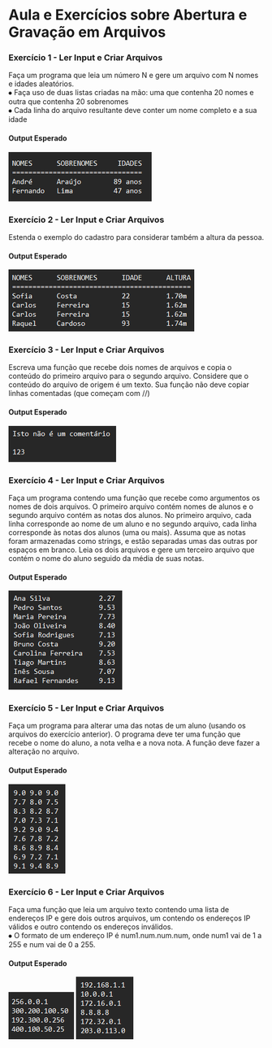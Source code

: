 <h1>Aula e Exercícios sobre Abertura e Gravação em Arquivos</h1>
<h3>Exercício 1 - Ler Input e Criar Arquivos</h3>
<p>Faça um programa que leia um número N e gere um arquivo com N nomes e idades aleatórios.
<br/> ⦁ Faça uso de duas listas criadas na mão: uma que contenha 20 nomes e outra que contenha 20 sobrenomes
<br/> ⦁ Cada linha do arquivo resultante deve conter um nome completo e a sua idade<br/></p>
<h4>Output Esperado</h4>
<img src="https://github.com/joaonakano/Faculdade/blob/main/Programa%C3%A7%C3%A3o%20e%20Sistemas%20Computacionais%20II/Aula10%20(Abertura%20e%20Gravacao%20de%20Arquivos)/assets/1(output).png?raw=true" alt="Nomes Sobrenomes e Idades">

<h3>Exercício 2 - Ler Input e Criar Arquivos</h3>
<p>Estenda o exemplo do cadastro para considerar também a altura da pessoa.<br/></p>
<h4>Output Esperado</h4>
<img src="https://github.com/joaonakano/Faculdade/blob/main/Programa%C3%A7%C3%A3o%20e%20Sistemas%20Computacionais%20II/Aula10%20(Abertura%20e%20Gravacao%20de%20Arquivos)/assets/2(output).png?raw=true" alt=""Nomes Sobrenomes Idades e Alturas>

<h3>Exercício 3 - Ler Input e Criar Arquivos</h3>
<p>Escreva uma função que recebe dois nomes de arquivos e copia o conteúdo do primeiro arquivo para o segundo arquivo. Considere que o conteúdo do arquivo de origem é um texto. Sua função não deve copiar linhas comentadas (que começam com //)<br/></p>
<h4>Output Esperado</h4>
<img src="https://github.com/joaonakano/Faculdade/blob/main/Programa%C3%A7%C3%A3o%20e%20Sistemas%20Computacionais%20II/Aula10%20(Abertura%20e%20Gravacao%20de%20Arquivos)/assets/3(output).png?raw=true" alt="Arquivo Novo sem os Comentarios">

<h3>Exercício 4 - Ler Input e Criar Arquivos</h3>
<p>Faça um programa contendo uma função que recebe como argumentos os nomes de dois arquivos. O primeiro arquivo contém nomes de alunos e o segundo arquivo contém as notas dos alunos. No primeiro arquivo, cada linha corresponde ao nome de um aluno e no segundo arquivo, cada linha corresponde às notas dos alunos (uma ou mais). Assuma que as notas foram armazenadas como strings, e estão separadas umas das outras por espaços em branco. Leia os dois arquivos e gere um terceiro arquivo que contém o nome do aluno seguido da média de suas notas.<br/></p>
<h4>Output Esperado</h4>
<img src="https://github.com/joaonakano/Faculdade/blob/main/Programa%C3%A7%C3%A3o%20e%20Sistemas%20Computacionais%20II/Aula10%20(Abertura%20e%20Gravacao%20de%20Arquivos)/assets/4(output).png?raw=true" alt="Aluno e sua Media de Notas">

<h3>Exercício 5 - Ler Input e Criar Arquivos</h3>
<p>Faça um programa para alterar uma das notas de um aluno (usando os arquivos do exercício anterior). O programa deve ter uma função que recebe o nome do aluno, a nota velha e a nova nota. A função deve fazer a alteração no arquivo.<br/></p>
<h4>Output Esperado</h4>
<img src="https://github.com/joaonakano/Faculdade/blob/main/Programa%C3%A7%C3%A3o%20e%20Sistemas%20Computacionais%20II/Aula10%20(Abertura%20e%20Gravacao%20de%20Arquivos)/assets/5(output).png?raw=true" alt="Lista com as Notas Alteradas">

<h3>Exercício 6 - Ler Input e Criar Arquivos</h3>
<p>Faça uma função que leia um arquivo texto contendo uma lista de endereços IP e gere dois outros arquivos, um contendo os endereços IP válidos e outro contendo os endereços inválidos.
<br/> ⦁ O formato de um endereço IP é num1.num.num.num, onde num1 vai de 1 a 255 e num vai de 0 a 255.<br/></p>
<h4>Output Esperado</h4>
<img src="https://github.com/joaonakano/Faculdade/blob/main/Programa%C3%A7%C3%A3o%20e%20Sistemas%20Computacionais%20II/Aula10%20(Abertura%20e%20Gravacao%20de%20Arquivos)/assets/6(output).png?raw=true" alt="Lista de IPs Invalidos">
<img src="https://github.com/joaonakano/Faculdade/blob/main/Programa%C3%A7%C3%A3o%20e%20Sistemas%20Computacionais%20II/Aula10%20(Abertura%20e%20Gravacao%20de%20Arquivos)/assets/6(output2).png?raw=true" alt="Lista de IPs Validos">
